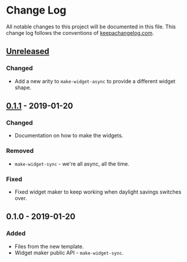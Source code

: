 # Change Log
All notable changes to this project will be documented in this file. This change log follows the conventions of [keepachangelog.com](http://keepachangelog.com/).

## [Unreleased]
### Changed
- Add a new arity to `make-widget-async` to provide a different widget shape.

## [0.1.1] - 2019-01-20
### Changed
- Documentation on how to make the widgets.

### Removed
- `make-widget-sync` - we're all async, all the time.

### Fixed
- Fixed widget maker to keep working when daylight savings switches over.

## 0.1.0 - 2019-01-20
### Added
- Files from the new template.
- Widget maker public API - `make-widget-sync`.

[Unreleased]: https://github.com/your-name/wordcloud4ch/compare/0.1.1...HEAD
[0.1.1]: https://github.com/your-name/wordcloud4ch/compare/0.1.0...0.1.1
